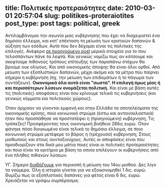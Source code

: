 title: Πολιτικές προτεραιότητες
date: 2010-03-01 20:57:04
slug: politikes-proteraiotites
post_type: post
tags: political, greek
---

Αντιλαμβάνομαι την αγωνία μιας κυβέρνησης που έχει να διαχειριστεί ένα δημόσιο έλλειμα, και κατ' επέκταση τη μείωση των κρατικών δαπανών & αύξηση των εσόδων. Αυτό που δεν δέχομαι είναι τις πολιτικές της επιλογές. Ανέφερα [σε προηγούμενο post](/2010/02/24/greece-under-pressure/) μερικά στοιχεία για το που τελοσπάντων πάνε τα λεφτά. Και γενικώς νομίζω πως αν κάτσουμε και σκεφτούμε πιθανούς τρόπους επίτευξης των παραπάνω στόχων θα βρούμε ουκ ολίγους. Και από οικονομικής άποψης θα είναι όλοι ορθοί. Από μείωση των εξοπλιστικών δαπανών, μέχρι ακόμα και τα μέτρα που παίρνει σήμερα η κυβέρνηση (πχ. την μείωση των επιδομάτων ή το πάγωμα των συντάξεων). **Οικονομικά όλα αυτά είναι "σωστά". Η επιλογή όμως μίας ή και περισσότερων λύσεων ονομάζεται πολιτική.** Και είναι με βάση αυτές τις (πολιτικές) αποφάσεις είναι που κρίνουμε τελικά τις κυβερνήσεις (και γενικώς κόμματα και πολιτικούς χώρους).

Όταν άρχισαν να γίνονται εμφανή και στην Ελλάδα τα αποτελέσματα της οικονομικής κρίσης, ποιο κοινωνικό στρώμα (έστω και αντανακλαστικά) ήταν που προσπάθησε να προστατέψει η (προηγούμενη) κυβέρνηση; Τις τράπεζες! Προσφέροντας τους οικονομική βοήθεια 28δις ευρώ. Όταν φάνηκε πόσο διογκωμένο είναι τελικά το δημόσιο έλλειμα, σε ποιο κοινωνική στρώμα μετέφερε το βάρος η (τρέχουσα) κυβέρνηση; Στους μισθωτούς και στους συνταξιούχους. Αυτές οι αποφάσεις είναι που προσδιορίζουν στα δικά μου μάτια ποιες είναι οι πολιτικές προτεραιότητες και ποια είναι τα κριτήρια με βάση τα οποία επιλέγουν οι κυβερνήσεις από ένα πλήθος πιθανών λύσεων.

ΥΓ. Σήμερα [διαβάζουμε](http://www.enet.gr/?i=news.el.politikh&id=136587) για περικοπή ή μείωση του 14ου μισθού. Δες λίγο τα νούμερα. Όλη η ιστορία γίνεται για να εξοικονομηθεί 1 δις. ευρώ. Θυμίζω πως οι εξοπλιστικές δαπάνες για φέτος είναι 6 δις. ευρώ. Χρειάζεται να γράψω συμπέρασμα;
